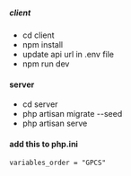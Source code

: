 ##### client

- cd client
- npm install
- update api url in .env file
- npm run dev

#### server
- cd server
- php artisan migrate --seed
- php artisan serve

#### add this to php.ini
    variables_order = "GPCS"
